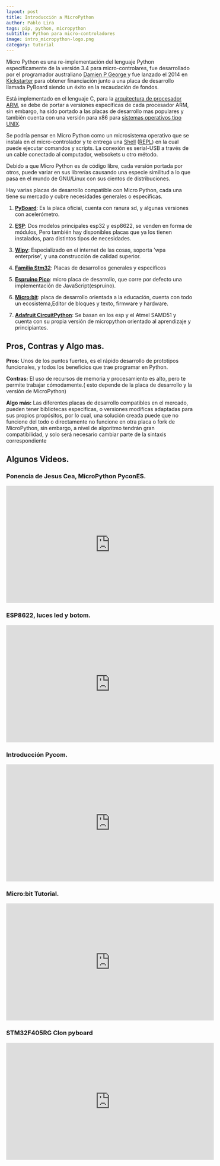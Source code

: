 ```yaml
---
layout: post
title: Introducción a MicroPython
author: Pablo Lira
tags: pip, python, micropython
subtitle: Python para micro-controladores
image: intro_micropython-logo.png
category: tutorial
---
```


Micro Python es una re-implementación del lenguaje Python específicamente de la
versión 3.4 para micro-controlares, fue desarrollado por el programador
australiano [Damien P George ](http://dpgeorge.net/)y fue lanzado el 2014 en
[Kickstarter](https://www.kickstarter.com/projects/214379695/micro-python-python-for-microcontrollers)
para obtener financiación junto a una placa de desarrollo llamada PyBoard
siendo un éxito en la recaudación de fondos.

Está implementado en el lenguaje C, para la [arquitectura de procesador
ARM](https://es.wikipedia.org/wiki/Arquitectura_ARM), se debe de portar
a versiones específicas de cada procesador ARM, sin embargo, ha sido portado
a las placas de desarrollo mas populares y también cuenta con una versión para
x86 para [sistemas operativos tipo
UNIX](https://github.com/micropython/micropython/wiki/Getting-Started).

Se podría pensar en Micro Python como un microsistema operativo que se instala
en el micro-controlador y te entrega una
[Shell](https://es.wikipedia.org/wiki/Shell_de_Unix)
([REPL](https://es.wikipedia.org/wiki/REPL)) en la cual puede ejecutar comandos
y scripts. La conexión es serial-USB a través de un cable conectado al
computador, websokets u otro método.

Debido a que Micro Python es de código libre, cada versión portada por otros,
puede variar en sus librerías causando una especie similitud a lo que pasa en
el mundo de GNU/Linux con sus cientos de distribuciones.

Hay varias placas de desarrollo compatible con Micro Python, cada una tiene su
mercado y cubre necesidades generales o especificas.

 1. **[PyBoard](https://store.micropython.org/)**: Es la placa oficial, cuenta
    con ranura sd, y algunas versiones con acelerómetro.

 2. **[ESP](https://www.espressif.com/en/products/hardware/)**: Dos modelos
    principales esp32 y esp8622, se venden en forma de módulos, Pero también
    hay disponibles placas que ya los tienen instalados, para distintos tipos
    de necesidades.

 3. **[Wipy](https://pycom.io/webshop/)**: Especializado en el internet de las
    cosas, soporta 'wpa enterprise', y una construcción de calidad superior.

 4. **[Familia Stm32](http://micropython.org/stm32/)**: Placas de desarrollos
    generales y específicos

 5. **[Espruino Pico](https://www.espruino.com/Pico)**: micro placa de
    desarrollo, que corre por defecto una implementación de
    JavaScript(espruino).

 6. **[Micro:bit](https://microbit.org/es/)**: placa de desarrollo orientada
    a la educación, cuenta con todo un ecosistema,Editor de bloques y texto,
    firmware y hardware.

 7. **[Adafruit CircuitPython](https://www.adafruit.com/category/956)**: Se
    basan en los esp y el Atmel SAMD51 y cuenta con su propia versión de
    micropython orientado al aprendizaje y principiantes.

## Pros, Contras y Algo mas.

**Pros:** Unos de los puntos fuertes, es el rápido desarrollo de prototipos
funcionales, y todos los beneficios que trae programar en Python.

**Contras:** El uso de recursos de memoria y procesamiento es alto, pero te
permite trabajar cómodamente.( esto depende de la placa de desarrollo y la
versión de MicroPython)

**Algo más:** Las diferentes placas de desarrollo compatibles en el mercado,
pueden tener bibliotecas especificas, o versiones modificas adaptadas para sus
propios propósitos, por lo cual, una solución creada puede que no funcione del
todo o directamente no funcione en otra placa o fork de MicroPython, sin
embargo, a nivel de algoritmo tendrán gran compatibilidad, y solo será
necesario cambiar parte de la sintaxis correspondiente

## Algunos Videos.

### Ponencia de Jesus Cea, MicroPython PyconES.
<iframe width="560" height="315"
src="https://www.youtube.com/embed/gMyoixCvUVI" frameborder="0"
allow="accelerometer; autoplay; encrypted-media; gyroscope; picture-in-picture"
allowfullscreen></iframe>

### ESP8622, luces led y botom.
<iframe width="560" height="315"
src="https://www.youtube.com/embed/8rDZ-Zuc4Eo" frameborder="0"
allow="accelerometer; autoplay; encrypted-media; gyroscope; picture-in-picture"
allowfullscreen></iframe>

### Introducción Pycom.
<iframe width="560" height="315"
src="https://www.youtube.com/embed/KwIaljvmgFg" frameborder="0"
allow="accelerometer; autoplay; encrypted-media; gyroscope; picture-in-picture"
allowfullscreen></iframe>

### Micro:bit Tutorial.
<iframe width="560" height="315"
src="https://www.youtube.com/embed/rduVCGLvV-4" frameborder="0"
allow="accelerometer; autoplay; encrypted-media; gyroscope; picture-in-picture"
allowfullscreen></iframe>

### STM32F405RG Clon pyboard
<iframe width="560" height="315"
src="https://www.youtube.com/embed/Deer0qFbwC0" frameborder="0"
allow="accelerometer; autoplay; encrypted-media; gyroscope; picture-in-picture"
allowfullscreen></iframe>
